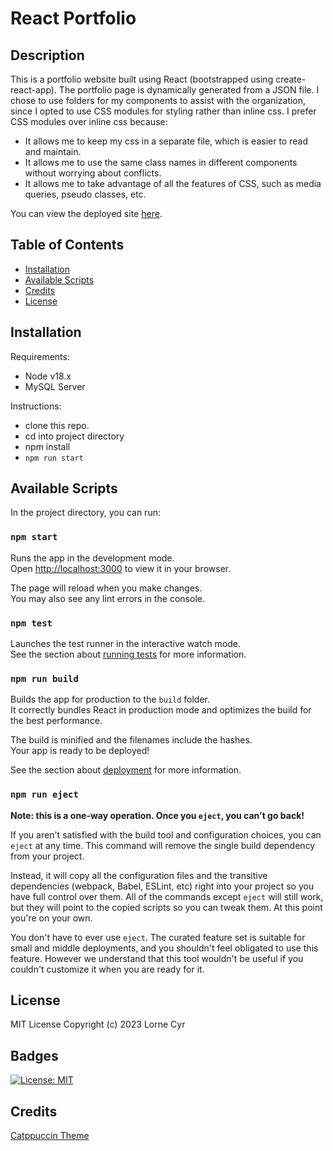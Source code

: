 # React Portfolio

## Description

This is a portfolio website built using React (bootstrapped using create-react-app). The portfolio page is dynamically generated from a JSON file. I chose to use folders for my components to assist with the organization, since I opted to use CSS modules for styling rather than inline css. I prefer CSS modules over inline css because:

- It allows me to keep my css in a separate file, which is easier to read and maintain.
- It allows me to use the same class names in different components without worrying about conflicts.
- It allows me to take advantage of all the features of CSS, such as media queries, pseudo classes, etc.

You can view the deployed site [here](https://llourn.github.io/react-portfolio).

## Table of Contents

- [Installation](#installation)
- [Available Scripts](#available-scripts)
- [Credits](#credits)
- [License](#license)

## Installation

Requirements:

- Node v18.x
- MySQL Server

Instructions:

- clone this repo.
- cd into project directory
- npm install
- `npm run start`

## Available Scripts

In the project directory, you can run:

### `npm start`

Runs the app in the development mode.\
Open [http://localhost:3000](http://localhost:3000) to view it in your browser.

The page will reload when you make changes.\
You may also see any lint errors in the console.

### `npm test`

Launches the test runner in the interactive watch mode.\
See the section about [running tests](https://facebook.github.io/create-react-app/docs/running-tests) for more information.

### `npm run build`

Builds the app for production to the `build` folder.\
It correctly bundles React in production mode and optimizes the build for the best performance.

The build is minified and the filenames include the hashes.\
Your app is ready to be deployed!

See the section about [deployment](https://facebook.github.io/create-react-app/docs/deployment) for more information.

### `npm run eject`

**Note: this is a one-way operation. Once you `eject`, you can't go back!**

If you aren't satisfied with the build tool and configuration choices, you can `eject` at any time. This command will remove the single build dependency from your project.

Instead, it will copy all the configuration files and the transitive dependencies (webpack, Babel, ESLint, etc) right into your project so you have full control over them. All of the commands except `eject` will still work, but they will point to the copied scripts so you can tweak them. At this point you're on your own.

You don't have to ever use `eject`. The curated feature set is suitable for small and middle deployments, and you shouldn't feel obligated to use this feature. However we understand that this tool wouldn't be useful if you couldn't customize it when you are ready for it.

## License

MIT License Copyright (c) 2023 Lorne Cyr

## Badges

[![License: MIT](https://img.shields.io/badge/License-MIT-yellow.svg)](https://opensource.org/licenses/MIT)

## Credits

[Catppuccin Theme](https://github.com/catppuccin/catppuccin)
